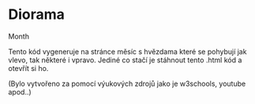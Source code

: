 # Diorama
Month

Tento kód vygeneruje na stránce měsíc s hvězdama které se pohybují jak vlevo, tak některé i vpravo. Jediné co stačí je stáhnout tento .html kód a otevřít si ho. 

(Bylo vytvořeno za pomocí výukových zdrojů jako je w3schools, youtube apod..)
